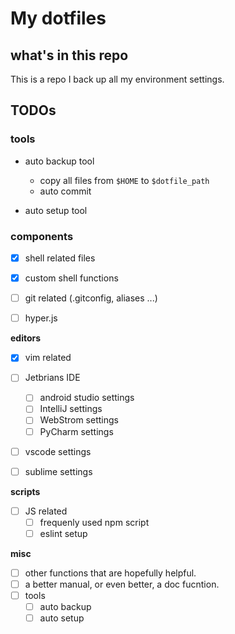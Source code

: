 # My dotfiles


## what's in this repo

This is a repo I back up all my environment settings.


## TODOs

### tools
- auto backup tool
    - copy all files from `$HOME` to `$dotfile_path`
    - auto commit

- auto setup tool

### components
- [x] shell related files
- [x] custom shell functions

- [ ] git related (.gitconfig, aliases ...)
- [ ] hyper.js

__editors__
- [x] vim related
- [ ] Jetbrians IDE
    - [ ] android studio settings
    - [ ] IntelliJ settings
    - [ ] WebStrom settings
    - [ ] PyCharm settings
- [ ] vscode settings
- [ ] sublime settings


__scripts__
- [ ] JS related
    - [ ] frequenly used npm script
    - [ ] eslint setup
    
__misc__
- [ ] other functions that are hopefully helpful.
- [ ] a better manual, or even better, a doc fucntion.
- [ ] tools
    - [ ] auto backup
    - [ ] auto setup
